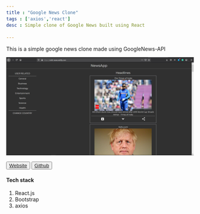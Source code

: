 ```yaml
---
title : "Google News Clone"
tags : ['axios','react']
desc : Simple clone of Google News built using React

---
```


This is a simple google news clone made using GoogleNews-API

![Project-3](./proj-3.PNG)

<button class="website">
    <a href="https://rohit-news.netlify.app/" target="_blank">Website</a>
</button>

<button class="github">
    <a href="https://github.com/dalalRohit/newsapp" target="_blank">Github</a>
</button>

#### Tech stack
1. React.js
2. Bootstrap
3. axios